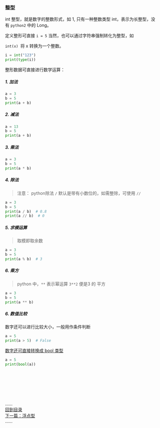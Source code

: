 ### 整型

int 整型，就是数字的整数形式，如 1, 只有一种整数类型 int，表示为长整型，没有 `python2` 中的 Long。

定义整形可直接 `i = 5`
当然，也可以通过字符串强制转化为整型，如

`int(x) `将 x 转换为一个整数。

```python
i = int("123")
print(type(i))  
```

整形数据可直接进行数学运算：

##### 1. 加法

```python
a = 3
b = 5
print(a + b)
```

##### 2. 减法

```python
a = 13
b = 5
print(a + b)
```

##### 3. 乘法

```python
a = 3
b = 5
print(a * b)
```

##### 4. 除法

> 注意： python除法 `/` 默认是带有小数位的，如需整除，可使用 `//`

```python
a = 3
b = 5
print(a / b)  # 0.8
print(a // b)  # 0
```

##### 5. 求模运算

> 取模即取余数

```python
a = 3
b = 5
print(a % b)  # 3 
```

##### 6. 乘方

> python 中，`**` 表示幂运算 `3**2` 便是3 的 平方

```python
a = 3
b = 5
print(a ** b)  
```

##### 6. 数值比较

数字还可以进行比较大小，一般用作条件判断

```python
a = 5
print(a > 5)  # False
```

[数字还可直接转换成 bool 类型](bool.md)

```python
a = 5
print(bool(a))
```

<br />
<br />
<br />
<br />
<br />

......     
[回到目录](../contents_page.md)   
[下一篇：浮点型](float.md)    
......    